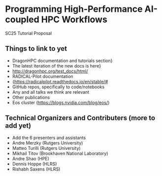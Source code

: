# Programming High-Performance AI-coupled HPC Workflows
SC25 Tutorial Proposal

## Things to link to yet
* DragonHPC documentation and tutorials section}
* The latest iteration of the new docs is here}
* http://dragonhpc.org/test_docs/html/
* RADICAL-Pilot documentation
* {https://radicalpilot.readthedocs.io/en/stable/#
* GitHub repos, specifically to code/notebooks
* Any and all talks we think are relevant
* Other publications
* Eos cluster (https://blogs.nvidia.com/blog/eos/)

## Technical Organizers and Contributers (more to add yet)
* Add the 6 presenters and assistants
* Andre Merzky (Rutgers University)
* Matteo Turilli (Rutgers University)
* Mikhail Titov (Brookhaven National Laboratory)
* Andre Shao (HPE)
* Dennis Hoppe (HLRS)
* Rishabh Saxens (HLRS)
